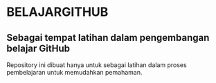 # BELAJARGITHUB
Sebagai tempat latihan dalam pengembangan belajar GitHub
--
Repository ini dibuat hanya untuk sebagai latihan dalam proses pembelajaran untuk memudahkan pemahaman.

